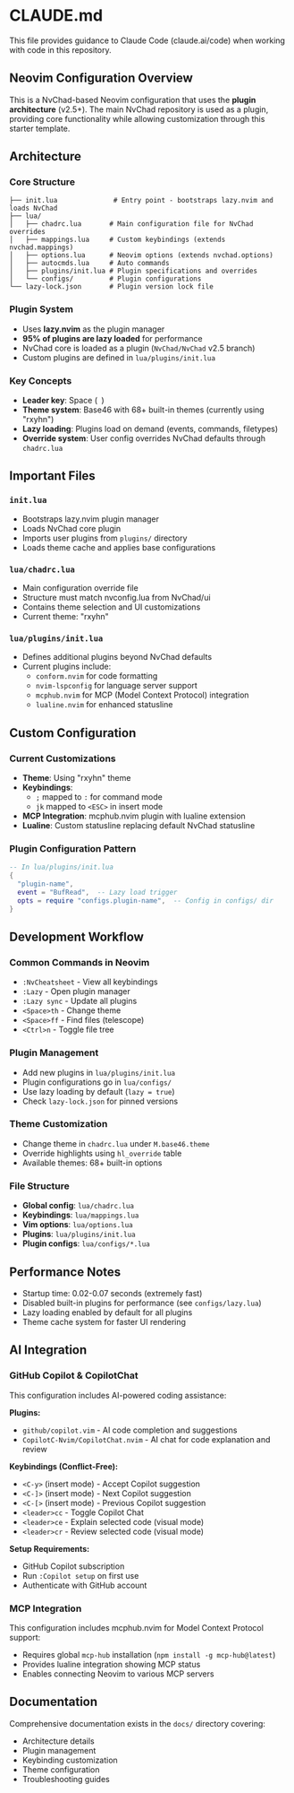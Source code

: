 # CLAUDE.md

This file provides guidance to Claude Code (claude.ai/code) when working with code in this repository.

## Neovim Configuration Overview

This is a NvChad-based Neovim configuration that uses the **plugin architecture** (v2.5+). The main NvChad repository is used as a plugin, providing core functionality while allowing customization through this starter template.

## Architecture

### Core Structure
```
├── init.lua              # Entry point - bootstraps lazy.nvim and loads NvChad
├── lua/
│   ├── chadrc.lua       # Main configuration file for NvChad overrides
│   ├── mappings.lua     # Custom keybindings (extends nvchad.mappings)
│   ├── options.lua      # Neovim options (extends nvchad.options)
│   ├── autocmds.lua     # Auto commands
│   ├── plugins/init.lua # Plugin specifications and overrides
│   └── configs/         # Plugin configurations
└── lazy-lock.json       # Plugin version lock file
```

### Plugin System
- Uses **lazy.nvim** as the plugin manager
- **95% of plugins are lazy loaded** for performance
- NvChad core is loaded as a plugin (`NvChad/NvChad` v2.5 branch)
- Custom plugins are defined in `lua/plugins/init.lua`

### Key Concepts
- **Leader key**: Space (` `)
- **Theme system**: Base46 with 68+ built-in themes (currently using "rxyhn")
- **Lazy loading**: Plugins load on demand (events, commands, filetypes)
- **Override system**: User config overrides NvChad defaults through `chadrc.lua`

## Important Files

### `init.lua`
- Bootstraps lazy.nvim plugin manager
- Loads NvChad core plugin
- Imports user plugins from `plugins/` directory
- Loads theme cache and applies base configurations

### `lua/chadrc.lua`
- Main configuration override file
- Structure must match nvconfig.lua from NvChad/ui
- Contains theme selection and UI customizations
- Current theme: "rxyhn"

### `lua/plugins/init.lua`
- Defines additional plugins beyond NvChad defaults
- Current plugins include:
  - `conform.nvim` for code formatting
  - `nvim-lspconfig` for language server support
  - `mcphub.nvim` for MCP (Model Context Protocol) integration
  - `lualine.nvim` for enhanced statusline

## Custom Configuration

### Current Customizations
- **Theme**: Using "rxyhn" theme
- **Keybindings**: 
  - `;` mapped to `:` for command mode
  - `jk` mapped to `<ESC>` in insert mode
- **MCP Integration**: mcphub.nvim plugin with lualine extension
- **Lualine**: Custom statusline replacing default NvChad statusline

### Plugin Configuration Pattern
```lua
-- In lua/plugins/init.lua
{
  "plugin-name",
  event = "BufRead",  -- Lazy load trigger
  opts = require "configs.plugin-name",  -- Config in configs/ dir
}
```

## Development Workflow

### Common Commands in Neovim
- `:NvCheatsheet` - View all keybindings
- `:Lazy` - Open plugin manager
- `:Lazy sync` - Update all plugins
- `<Space>th` - Change theme
- `<Space>ff` - Find files (telescope)
- `<Ctrl>n` - Toggle file tree

### Plugin Management
- Add new plugins in `lua/plugins/init.lua`
- Plugin configurations go in `lua/configs/`
- Use lazy loading by default (`lazy = true`)
- Check `lazy-lock.json` for pinned versions

### Theme Customization
- Change theme in `chadrc.lua` under `M.base46.theme`
- Override highlights using `hl_override` table
- Available themes: 68+ built-in options

### File Structure
- **Global config**: `lua/chadrc.lua`
- **Keybindings**: `lua/mappings.lua` 
- **Vim options**: `lua/options.lua`
- **Plugins**: `lua/plugins/init.lua`
- **Plugin configs**: `lua/configs/*.lua`

## Performance Notes

- Startup time: 0.02-0.07 seconds (extremely fast)
- Disabled built-in plugins for performance (see `configs/lazy.lua`)
- Lazy loading enabled by default for all plugins
- Theme cache system for faster UI rendering

## AI Integration

### GitHub Copilot & CopilotChat
This configuration includes AI-powered coding assistance:

**Plugins:**
- `github/copilot.vim` - AI code completion and suggestions
- `CopilotC-Nvim/CopilotChat.nvim` - AI chat for code explanation and review

**Keybindings (Conflict-Free):**
- `<C-y>` (insert mode) - Accept Copilot suggestion
- `<C-]>` (insert mode) - Next Copilot suggestion
- `<C-[>` (insert mode) - Previous Copilot suggestion
- `<leader>cc` - Toggle Copilot Chat
- `<leader>ce` - Explain selected code (visual mode)
- `<leader>cr` - Review selected code (visual mode)

**Setup Requirements:**
- GitHub Copilot subscription
- Run `:Copilot setup` on first use
- Authenticate with GitHub account

### MCP Integration

This configuration includes mcphub.nvim for Model Context Protocol support:
- Requires global `mcp-hub` installation (`npm install -g mcp-hub@latest`)
- Provides lualine integration showing MCP status
- Enables connecting Neovim to various MCP servers

## Documentation

Comprehensive documentation exists in the `docs/` directory covering:
- Architecture details
- Plugin management
- Keybinding customization
- Theme configuration
- Troubleshooting guides
